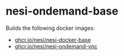 # nesi-ondemand-base

Builds the following docker images:

- [ghcr.io/nesi/nesi-docker-base](https://github.com/nesi/nesi-ood-base/pkgs/container/nesi-docker-base)
- [ghcr.io/nesi/nesi-ondemand-vnc](https://github.com/orgs/nesi/packages/container/package/nesi-ondemand-vnc)
